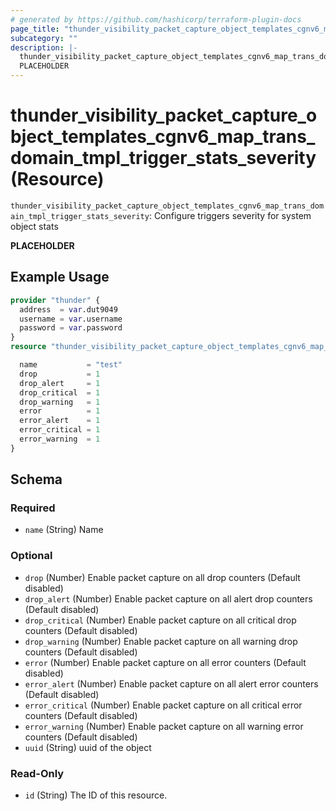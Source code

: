 ```yaml
---
# generated by https://github.com/hashicorp/terraform-plugin-docs
page_title: "thunder_visibility_packet_capture_object_templates_cgnv6_map_trans_domain_tmpl_trigger_stats_severity Resource - terraform-provider-thunder"
subcategory: ""
description: |-
  thunder_visibility_packet_capture_object_templates_cgnv6_map_trans_domain_tmpl_trigger_stats_severity: Configure triggers severity for system object stats
  PLACEHOLDER
---
```


# thunder_visibility_packet_capture_object_templates_cgnv6_map_trans_domain_tmpl_trigger_stats_severity (Resource)

`thunder_visibility_packet_capture_object_templates_cgnv6_map_trans_domain_tmpl_trigger_stats_severity`: Configure triggers severity for system object stats

__PLACEHOLDER__

## Example Usage

```terraform
provider "thunder" {
  address  = var.dut9049
  username = var.username
  password = var.password
}
resource "thunder_visibility_packet_capture_object_templates_cgnv6_map_trans_domain_tmpl_trigger_stats_severity" "thunder_visibility_packet_capture_object_templates_cgnv6_map_trans_domain_tmpl_trigger_stats_severity" {

  name           = "test"
  drop           = 1
  drop_alert     = 1
  drop_critical  = 1
  drop_warning   = 1
  error          = 1
  error_alert    = 1
  error_critical = 1
  error_warning  = 1
}
```

<!-- schema generated by tfplugindocs -->
## Schema

### Required

- `name` (String) Name

### Optional

- `drop` (Number) Enable packet capture on all drop counters (Default disabled)
- `drop_alert` (Number) Enable packet capture on all alert drop counters (Default disabled)
- `drop_critical` (Number) Enable packet capture on all critical drop counters (Default disabled)
- `drop_warning` (Number) Enable packet capture on all warning drop counters (Default disabled)
- `error` (Number) Enable packet capture on all error counters (Default disabled)
- `error_alert` (Number) Enable packet capture on all alert error counters (Default disabled)
- `error_critical` (Number) Enable packet capture on all critical error counters (Default disabled)
- `error_warning` (Number) Enable packet capture on all warning error counters (Default disabled)
- `uuid` (String) uuid of the object

### Read-Only

- `id` (String) The ID of this resource.


